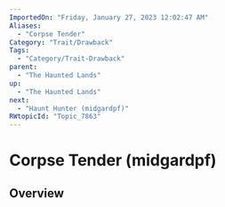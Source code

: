 ```yaml
---
ImportedOn: "Friday, January 27, 2023 12:02:47 AM"
Aliases:
  - "Corpse Tender"
Category: "Trait/Drawback"
Tags:
  - "Category/Trait-Drawback"
parent:
  - "The Haunted Lands"
up:
  - "The Haunted Lands"
next:
  - "Haunt Hunter (midgardpf)"
RWtopicId: "Topic_7863"
---
```

# Corpse Tender (midgardpf)
## Overview
